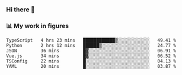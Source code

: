 ### Hi there 👋

### 📊 My work in figures

<!--START_SECTION:waka-->

```text
TypeScript   4 hrs 23 mins   ████████████▒░░░░░░░░░░░░   49.41 %
Python       2 hrs 12 mins   ██████▒░░░░░░░░░░░░░░░░░░   24.77 %
JSON         36 mins         █▓░░░░░░░░░░░░░░░░░░░░░░░   06.91 %
Vue.js       34 mins         █▓░░░░░░░░░░░░░░░░░░░░░░░   06.52 %
TSConfig     22 mins         █░░░░░░░░░░░░░░░░░░░░░░░░   04.13 %
YAML         20 mins         █░░░░░░░░░░░░░░░░░░░░░░░░   03.87 %
```

<!--END_SECTION:waka-->
